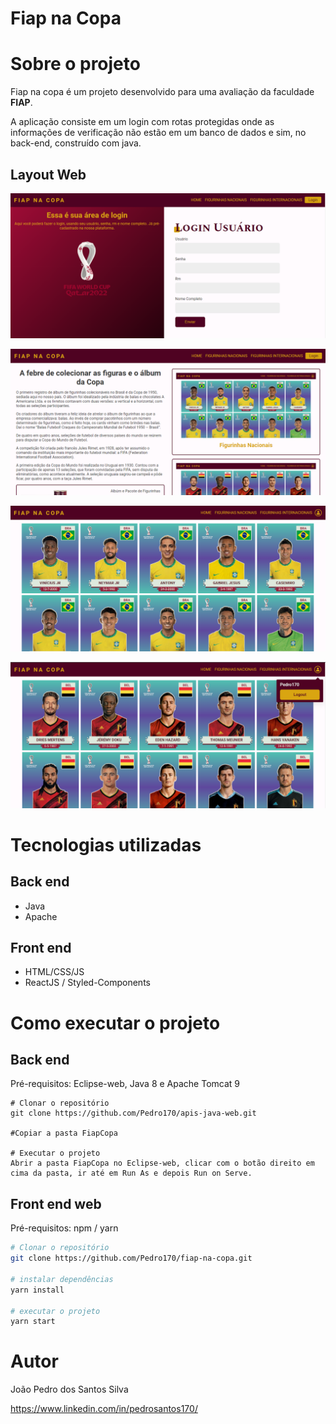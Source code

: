 # Fiap na Copa

# Sobre o projeto

Fiap na copa é um projeto desenvolvido para uma avaliação da faculdade **FIAP**.

A aplicação consiste em um login com rotas protegidas onde as informações de verificação não estão em um banco de dados e sim, no back-end, construído com java.

## Layout Web

![Tela de login](https://github.com/Pedro170/fiap-na-copa/blob/main/assets/img1.png?raw=true)

![Tela de Home](https://github.com/Pedro170/fiap-na-copa/blob/main/assets/img2.png?raw=true)

![Figurinas nacionais](https://github.com/Pedro170/fiap-na-copa/blob/main/assets/img4.png?raw=true)

![Figurinas internacionais](https://github.com/Pedro170/fiap-na-copa/blob/main/assets/img3.png?raw=true)

# Tecnologias utilizadas

## Back end
- Java
- Apache

## Front end
- HTML/CSS/JS
- ReactJS / Styled-Components

# Como executar o projeto

## Back end
Pré-requisitos: Eclipse-web, Java 8 e Apache Tomcat 9

```
# Clonar o repositório
git clone https://github.com/Pedro170/apis-java-web.git

#Copiar a pasta FiapCopa

# Executar o projeto
Abrir a pasta FiapCopa no Eclipse-web, clicar com o botão direito em cima da pasta, ir até em Run As e depois Run on Serve.
```

## Front end web
Pré-requisitos: npm / yarn
``` bash
# Clonar o repositório
git clone https://github.com/Pedro170/fiap-na-copa.git

# instalar dependências
yarn install

# executar o projeto
yarn start
```

# Autor

João Pedro dos Santos Silva


https://www.linkedin.com/in/pedrosantos170/
